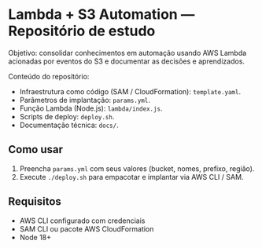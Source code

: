 # Lambda + S3 Automation — Repositório de estudo

Objetivo: consolidar conhecimentos em automação usando AWS Lambda acionadas por eventos do S3 e documentar as decisões e aprendizados.

Conteúdo do repositório:
- Infraestrutura como código (SAM / CloudFormation): `template.yaml`.
- Parâmetros de implantação: `params.yml`.
- Função Lambda (Node.js): `lambda/index.js`.
- Scripts de deploy: `deploy.sh`.
- Documentação técnica: `docs/`.

## Como usar
1. Preencha `params.yml` com seus valores (bucket, nomes, prefixo, região).
2. Execute `./deploy.sh` para empacotar e implantar via AWS CLI / SAM.

## Requisitos
- AWS CLI configurado com credenciais
- SAM CLI ou pacote AWS CloudFormation
- Node 18+
